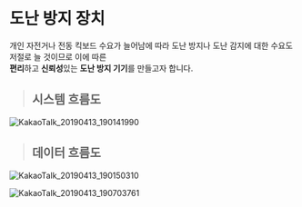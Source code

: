 # **도난 방지 장치**


개인 자전거나 전동 킥보드 수요가 늘어남에 따라 도난 방지나 도난 감지에 대한 수요도 저절로 늘 것이므로 이에 따른  
**편리**하고 **신뢰성**있는 **도난 방지 기기**를 만들고자 합니다. 



>## 시스템 흐름도

![KakaoTalk_20190413_190141990](https://user-images.githubusercontent.com/48382081/56078089-dc537e80-5e1e-11e9-8639-66e5d16860f0.png)




>## 데이터 흐름도  


![KakaoTalk_20190413_190150310](https://user-images.githubusercontent.com/48382081/56078091-de1d4200-5e1e-11e9-9ad0-9e1bac513eb0.png)


![KakaoTalk_20190413_190703761](https://user-images.githubusercontent.com/48382081/56078146-9ea32580-5e1f-11e9-9cfc-786c2760ada1.png)

